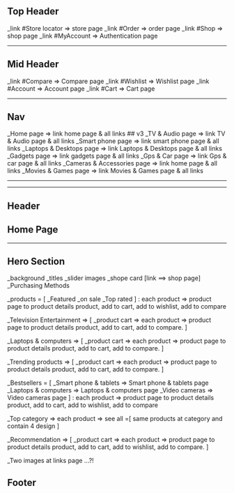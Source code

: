 ## Top Header

_link #Store locator => store page
_link #Order => order page
_link #Shop => shop page
_link #MyAccount => Authentication page

-------------------------------------------------------------------
## Mid Header

_link #Compare => Compare page
_link #Wishlist => Wishlist page
_link #Account => Account page
_link #Cart => Cart page

--------------------------------------------------------------------
## Nav

_Home page => link home page & all links ## v3
_TV & Audio page => link TV & Audio page & all links
_Smart phone page => link smart phone page & all links
_Laptops & Desktops page => link Laptops & Desktops page & all links
_Gadgets page => link gadgets page & all links
_Gps & Car page => link Gps & car page & all links
_Cameras & Accessories page => link home page & all links
_Movies & Games page => link Movies & Games page & all links

-------------------------------------------------------------------
-------------------------------------------------------------------
## Header
## Home Page
-----------
## Hero Section

_background
_titles
_slider images
_shope card [link ==> shop page]
_Purchasing Methods

_products = [
    _Featured
    _on sale
    _Top rated
] : each product => product page to product details product, add to cart, add to wishlist, add to compare

_Television Entertainment => [
    _product cart => each product => product page to product details product, add to cart, add to compare.
]

_Laptops & computers => [
    _product cart => each product => product page to product details product, add to cart, add to compare.
]

_Trending products => [
    _product cart => each product => product page to product details product, add to cart, add to compare.
]

_Bestsellers = [
    _Smart phone & tablets => Smart phone & tablets page
    _Laptops & computers => Laptops & computers page
    _Video cameras => Video cameras page
] : each product => product page to product details product, add to cart, add to wishlist, add to compare

_Top category => each product => see all =[
    same products at category and contain 4 design
]

_Recommendation => [
    _product cart => each product => product page to product details product, add to cart, add to wishlist, add to compare.
]

_Two images at links page ...?!

## Footer